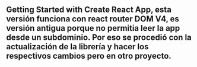 ## Getting Started with Create React App, esta versión funciona con react router DOM V4, es versión antigua porque no permitia leer la app desde un subdominio. Por eso se procedió con la actualización de la librería y hacer los respectivos cambios pero en otro proyecto.
